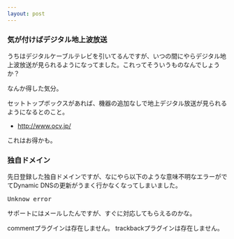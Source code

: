 ```yaml
---
layout: post
---
```

<h3>気が付けばデジタル地上波放送</h3>
<p>うちはデジタルケーブルテレビを引いてるんですが、いつの間にやらデジタル地上波放送が見られるようになってました。これってそういうものなんでしょうか？</p>
<p>なんか得した気分。</p>
<p>セットトップボックスがあれば、機器の追加なしで地上デジタル放送が見られるようになるとのこと。</p>
<ul>
<li><a href="http://www.ocv.jp/">http://www.ocv.jp/</a></li>
</ul>
<p>これはお得かも。</p>
<h3>独自ドメイン</h3>
<p>先日登録した独自ドメインですが、なにやら以下のような意味不明なエラーがでてDynamic DNSの更新がうまく行かなくなってしまいました。</p>
<pre>Unknow error
</pre>
<p>サポートにはメールしたんですが、すぐに対応してもらえるのかな。</p>
<p><span class="error">commentプラグインは存在しません。</span> <span class="error">trackbackプラグインは存在しません。</span> </p>
